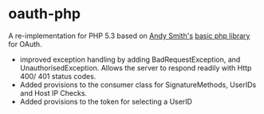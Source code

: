 oauth-php
=========

A re-implementation for PHP 5.3 based on [Andy Smith's](http://term.ie/) [basic php library](http://oauth.googlecode.com/svn/code/php/) for OAuth.

 * improved exception handling by adding BadRequestException, and UnauthorisedException. Allows the server to respond readily with Http 400/ 401 status codes.
 * Added provisions to the consumer class for SignatureMethods, UserIDs and Host IP Checks.
 * Added provisions to the token for selecting a UserID